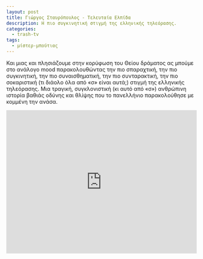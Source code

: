 ```yaml
---
layout: post
title: Γιώργος Σταυρόπουλος - Τελευταία Ελπίδα
description: Η πιο συγκινητική στιγμή της ελληνικής τηλεόρασης.
categories:
  - trash-tv
tags: 
  - μίστερ-μπούτιας
---
```


Και μιας και πλησιάζουμε στην κορύφωση του Θείου δράματος ας μπούμε στο ανάλογο mood παρακολουθώντας την πιο σπαραχτική, την πιο συγκινητική, την πιο συναισθηματική, την πιο συνταρακτική, την πιο σοκαριστική (τι διάολο όλα από «σ» είναι αυτά;) στιγμή της ελληνικής τηλεόρασης. Μια τραγική, συγκλονιστική (κι αυτό από «σ») ανθρώπινη ιστορία βαθιάς οδύνης και θλίψης που το πανελλήνιο παρακολούθησε με κομμένη την ανάσα.

<div class="yt-video" style="position:relative;height:0;padding-bottom:75.0%"><iframe src="https://www.youtube.com/embed/WsZwrk5meJg?ecver=2" width="480" height="360" frameborder="0" style="position:absolute;width:100%;height:100%;left:0" allowfullscreen></iframe></div>